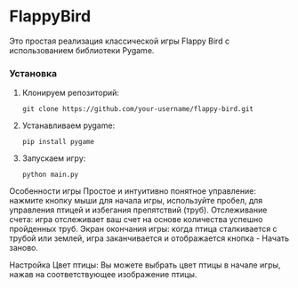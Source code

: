 # FlappyBird

Это простая реализация классической игры Flappy Bird с использованием библиотеки Pygame.


### Установка

1. Клонируем репозиторий:

   ```shell
   git clone https://github.com/your-username/flappy-bird.git
   
2. Устанавливаем pygame:
   ```shell
   pip install pygame
   
3. Запускаем игру:
    ```shell
    python main.py
    
Особенности игры
Простое и интуитивно понятное управление: нажмите кнопку мыши для начала игры, используйте пробел, для управления птицей и избегания препятствий (труб).
Отслеживание счета: игра отслеживает ваш счет на основе количества успешно пройденных труб.
Экран окончания игры: когда птица сталкивается с трубой или землей, игра заканчивается и отображается кнопка - Начать заново.

Настройка
Цвет птицы: Вы можете выбрать цвет птицы в начале игры, нажав на соответствующее изображение птицы.
